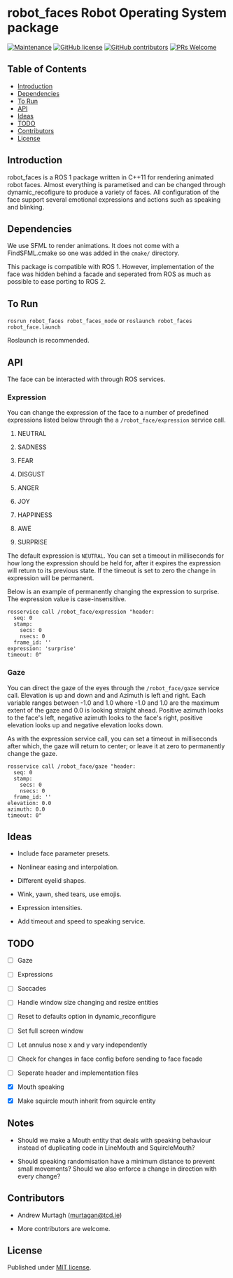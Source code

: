 # robot_faces Robot Operating System package


[![Maintenance](https://img.shields.io/badge/Maintained%3F-yes-green.svg)](https://GitHub.com/AndrewMurtagh/robot_faces/graphs/commit-activity)
[![GitHub license](https://img.shields.io/github/license/AndrewMurtagh/robot_faces.svg)](https://github.com/AndrewMurtagh/robot_faces/blob/master/LICENSE)
[![GitHub contributors](https://img.shields.io/github/contributors/AndrewMurtagh/robot_faces.svg)](https://GitHub.com/AndrewMurtagh/robot_faces/graphs/contributors/)
[![PRs Welcome](https://img.shields.io/badge/PRs-welcome-brightgreen.svg)](http://makeapullrequest.com)



## Table of Contents

- [Introduction](#introduction)
- [Dependencies](#dependencies)
- [To Run](#to-run)
- [API](#api)
- [Ideas](#ideas)
- [TODO](#todo)
- [Contributors](#contributors)
- [License](#license)


## Introduction

robot_faces is a ROS 1 package written in C++11 for rendering animated robot faces. Almost everything is parametised and can be changed through dynamic_recofigure to produce a variety of faces. All configuration of the face support several emotional expressions and actions such as speaking and blinking.


## Dependencies

We use SFML to render animations. It does not come with a FindSFML.cmake so one was added in the `cmake/` directory.

This package is compatible with ROS 1. However, implementation of the face was hidden behind a facade and seperated from ROS as much as possible to ease porting to ROS 2.


## To Run

`rosrun robot_faces robot_faces_node` or `roslaunch robot_faces robot_face.launch`

Roslaunch is recommended.


## API

The face can be interacted with through ROS services.

### Expression

You can change the expression of the face to a number of predefined expressions listed below through the a `/robot_face/expression` service call.

1. NEUTRAL

2. SADNESS

3. FEAR

4. DISGUST

5. ANGER

6. JOY

7. HAPPINESS

8. AWE

9. SURPRISE

The default expression is `NEUTRAL`. You can set a timeout in milliseconds for how long the expression should be held for, after it expires the expression will return to its previous state. If the timeout is set to zero the change in expression will be permanent.

Below is an example of permanently changing the expression to surprise. The expression value is case-insensitive.

```
rosservice call /robot_face/expression "header:
  seq: 0
  stamp:
    secs: 0
    nsecs: 0
  frame_id: ''
expression: 'surprise'
timeout: 0"
```

### Gaze

You can direct the gaze of the eyes through the `/robot_face/gaze` service call. Elevation is up and down and and Azimuth is left and right. Each variable ranges between -1.0 and 1.0 where -1.0 and 1.0 are the maximum extent of the gaze and 0.0 is looking straight ahead. Positive azimuth looks to the face's left, negative azimuth looks to the face's right, positive elevation looks up and negative elevation looks down.

As with the expression service call, you can set a timeout in milliseconds after which, the gaze will return to center; or leave it at zero to permanently change the gaze.

```
rosservice call /robot_face/gaze "header:
  seq: 0
  stamp:
    secs: 0
    nsecs: 0
  frame_id: ''
elevation: 0.0
azimuth: 0.0
timeout: 0"
```

## Ideas

- Include face parameter presets.

- Nonlinear easing and interpolation.

- Different eyelid shapes.

- Wink, yawn, shed tears, use emojis.

- Expression intensities.

- Add timeout and speed to speaking service.

## TODO

- [ ] Gaze

- [ ] Expressions

- [ ] Saccades

- [ ] Handle window size changing and resize entities

- [ ] Reset to defaults option in dynamic_reconfigure

- [ ] Set full screen window

- [ ] Let annulus nose x and y vary independently

- [ ] Check for changes in face config before sending to face facade

- [ ] Seperate header and implementation files

- [x] Mouth speaking

- [x] Make squircle mouth inherit from squircle entity

## Notes

- Should we make a Mouth entity that deals with speaking behaviour instead of duplicating code in LineMouth and SquircleMouth?

- Should speaking randomisation have a minimum distance to prevent small movements? Should we also enforce a change in direction with every change?

## Contributors

- Andrew Murtagh (murtagan@tcd.ie)

- More contributors are welcome.

## License

Published under [MIT license](LICENSE).

